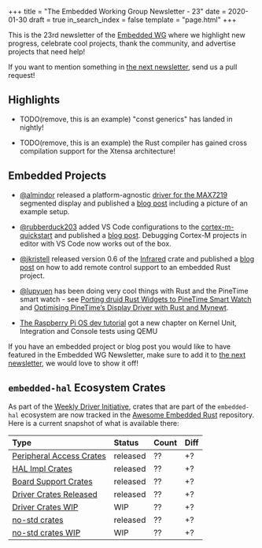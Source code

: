 +++
title = "The Embedded Working Group Newsletter - 23"
date = 2020-01-30
draft = true
in_search_index = false
template = "page.html"
+++

<!-- TODO before release set `draft` to `false` and `in_search_index` to `true` -->

This is the 23rd newsletter of the [Embedded WG] where we highlight new progress, celebrate cool projects, thank the community, and advertise projects that need help!

[Embedded WG]: https://github.com/rust-embedded/wg

<!-- TODO uncomment -->

<!-- Discuss on [#rust-embedded:matrix.org], [users.rust-lang.org], [on twitter], or [on reddit]! -->

<!-- [#rust-embedded:matrix.org]: https://matrix.to/#/#rust-embedded:matrix.org -->
<!-- [users.rust-lang.org]: https://example.org/#TODO -->
<!-- [on twitter]: https://example.org/#TODO -->
<!-- [on reddit]: https://example.org/#TODO -->

<!-- more -->

If you want to mention something in [the next newsletter], send us a pull request!

<!-- TODO before release add the next template! -->

[the next newsletter]: https://github.com/rust-embedded/blog/edit/master/content/${TODO}.md

## Highlights

<!-- TODO Add news related to embedded Rust that are not about new crates releases here -->

- TODO(remove, this is an example) "const generics" has landed in nightly!

- TODO(remove, this is an example) the Rust compiler has gained cross compilation support for the Xtensa architecture!

## Embedded Projects

- [@almindor] released a platform-agnostic [driver for the MAX7219][max7219-driver] segmented display and published a [blog post][max7219-blog-post] including a picture of an example setup. 

- [@rubberduck203][@rubberduck203] added VS Code configurations to the [cortex-m-quickstart][cortex-m-quickstart] and published a [blog post][vscode-blog]. Debugging Cortex-M projects in editor with VS Code now works out of the box.

- [@jkristell] released version 0.6 of the [Infrared][infrared] crate and published a [blog post][infrared-blog] on how to add remote control support to an embedded Rust project.

- [@lupyuen] has been doing very cool things with Rust and the PineTime smart watch - see [Porting druid Rust Widgets to PineTime Smart Watch](https://medium.com/@ly.lee/porting-druid-rust-widgets-to-pinetime-smart-watch-7e1d5a5d977a) and [Optimising PineTime’s Display Driver with Rust and Mynewt](https://medium.com/@ly.lee/optimising-pinetimes-display-driver-with-rust-and-mynewt-3ba269ea2f5c?source=friends_link&sk=4d2cbd2e6cd2343eed62d214814f7b81).

- [The Raspberry Pi OS dev tutorial] got a new chapter on Kernel Unit, Integration and Console tests using QEMU

[Porting druid Rust Widgets to PineTime Smart Watch]: https://medium.com/@ly.lee/porting-druid-rust-widgets-to-pinetime-smart-watch-7e1d5a5d977a
[Optimising PineTime’s Display Driver with Rust and Mynewt]: https://medium.com/@ly.lee/optimising-pinetimes-display-driver-with-rust-and-mynewt-3ba269ea2f5c
[The Raspberry Pi OS dev tutorial]: https://github.com/rust-embedded/rust-raspi3-OS-tutorials/tree/master/13_integrated_testing
[@lupyuen]: https://github.com/lupyuen
[@almindor]: https://github.com/almindor
[@rubberduck203]: https://twitter.com/Rubberduck203
[@jkristell]: https://github.com/jkristell
[cortex-m-quickstart]: https://github.com/rust-embedded/cortex-m-quickstart
[max7219-blog-post]: https://blog.katona.me/2019/12/22/MAX7219-segmented-display-driver-in-Rust/
[max7219-driver]: https://crates.io/crates/max7219
[vscode-blog]: https://christopherjmcclellan.wordpress.com/2019/12/31/debugging-rust-cortex-m-with-vs-code-take-2/
[infrared]: https://github.com/jkristell/infrared
[infrared-blog]: https://jott.se/blog/infrared


<!-- TODO Add news about embedded projects here -->

If you have an embedded project or blog post you would like to have featured in the Embedded WG Newsletter, make sure to add it to [the next newsletter], we would love to show it off!

## `embedded-hal` Ecosystem Crates

As part of the [Weekly Driver Initiative], crates that are part of the `embedded-hal` ecosystem are now tracked in the [Awesome Embedded Rust] repository. Here is a current snapshot of what is available there:

<!-- TODO fill in the numbers before release -->

| Type                       | Status    | Count | Diff |
| :---                       | :-----    | :---- | :--- |
| [Peripheral Access Crates] | released  | ??    | +?   |
| [HAL Impl Crates]          | released  | ??    | +?   |
| [Board Support Crates]     | released  | ??    | +?   |
| [Driver Crates Released]   | released  | ??    | +?   |
| [Driver Crates WIP]        | WIP       | ??    | +?   |
| [no-std crates]            | released  | ??    | +?   |
| [no-std crates WIP]        | WIP       | ??    | +?   |

[Awesome Embedded Rust]: https://github.com/rust-embedded/awesome-embedded-rust
[Weekly Driver Initiative]: https://github.com/rust-embedded/wg/issues/39
[Peripheral Access Crates]: https://github.com/rust-embedded/awesome-embedded-rust#peripheral-access-crates
[HAL Impl Crates]: https://github.com/rust-embedded/awesome-embedded-rust#hal-implementation-crates
[Board Support Crates]: https://github.com/rust-embedded/awesome-embedded-rust#board-support-crates
[Driver Crates Released]: https://github.com/rust-embedded/awesome-embedded-rust#driver-crates
[Driver Crates WIP]: https://github.com/rust-embedded/awesome-embedded-rust#wip
[no-std crates]: https://github.com/rust-embedded/awesome-embedded-rust#no-std-crates
[no-std crates WIP]: https://github.com/rust-embedded/awesome-embedded-rust#wip-1
